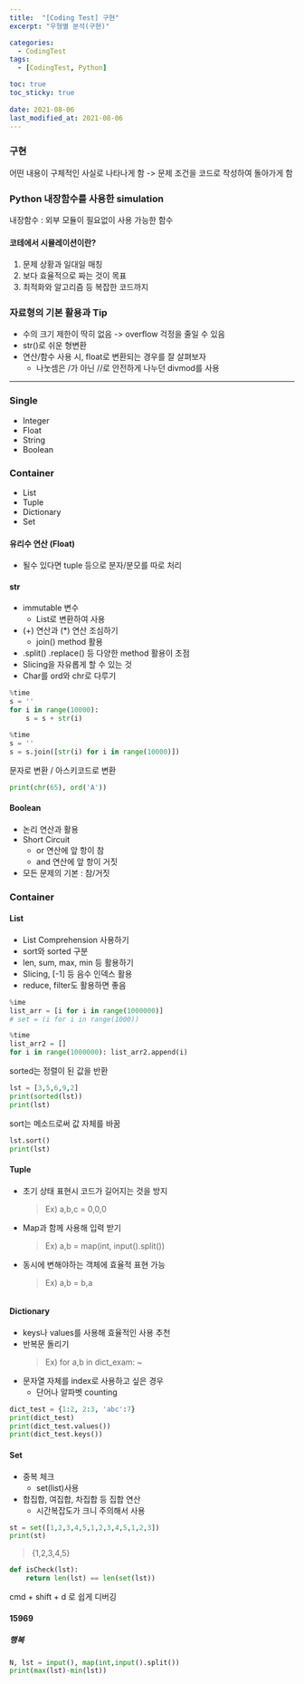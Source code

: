 ```yaml
---
title:  "[Coding Test] 구현"
excerpt: "우형별 분석(구현)"

categories:
  - CodingTest
tags:
  - [CodingTest, Python]

toc: true
toc_sticky: true
 
date: 2021-08-06
last_modified_at: 2021-08-06
---
```

### 구현
어떤 내용이 구체적인 사실로 나타나게 함
-> 문제 조건을 코드로 작성하여 돌아가게 함

### Python 내장함수를 사용한 simulation
내장함수 : 외부 모듈이 필요없이 사용 가능한 함수

#### 코테에서 시뮬레이션이란?
1. 문제 상황과 일대일 매칭
2. 보다 효율적으로 짜는 것이 목표
3. 최적화와 알고리즘 등 복잡한 코드까지

### 자료형의 기본 활용과 Tip
- 수의 크기 제한이 딱히 없음 -> overflow 걱정을 줄일 수 있음
- str()로 쉬운 형변환
- 연산/함수 사용 시, float로 변환되는 경우를 잘 살펴보자
    - 나눗셈은 /가 아닌 //로 안전하게 나누던 divmod를 사용

---

### Single
- Integer
- Float
- String
- Boolean

### Container
- List
- Tuple
- Dictionary
- Set



#### 유리수 연산 (Float)
- 될수 있다면 tuple 등으로 분자/분모를 따로 처리

#### str
- immutable 변수
    - List로 변환하여 사용
- (+) 연산과 (*) 연산 조심하기
    - join() method 활용
- .split() .replace() 등 다양한 method 활용이 초점
- Slicing을 자유롭게 할 수 있는 것
- Char를 ord와 chr로 다루기

```python
%time
s = ''
for i in range(10000):
    s = s + str(i)
```

```python
%time
s = ''
s = s.join([str(i) for i in range(10000)])
```
문자로 변환 / 아스키코드로 변환
```python
print(chr(65), ord('A'))
```

#### Boolean
- 논리 연산과 활용
- Short Circuit
    - or 연산에 앞 항이 참
    - and 연산에 앞 항이 거짓
- 모든 문제의 기본 : 참/거짓


### Container
#### List
- List Comprehension 사용하기
- sort와 sorted 구분
- len, sum, max, min 등 활용하기
- Slicing, [-1] 등 음수 인덱스 활용
- reduce, filter도 활용하면 좋음

```python
%ime
list_arr = [i for i in range(1000000)]
# set = (i for i in range(1000))
```

```python
%time
list_arr2 = []
for i in range(1000000): list_arr2.append(i)
```

sorted는 정렬이 된 값을 반환
```python
lst = [3,5,6,9,2]
print(sorted(lst))
print(lst)
```
sort는 메소드로써 값 자체를 바꿈
```python
lst.sort()
print(lst)
```

#### Tuple
- 초기 상태 표현시 코드가 길어지는 것을 방지
    > Ex) a,b,c = 0,0,0
- Map과 함께 사용해 입력 받기
    > Ex) a,b = map(int, input().split())
- 동시에 변해야하는 객체에 효율적 표현 가능
    > Ex) a,b = b,a
```python
```

#### Dictionary
- keys나 values를 사용해 효율적인 사용 추천
- 반복문 돌리기
    > Ex) for a,b in dict_exam: ~
- 문자열 자체를 index로 사용하고 싶은 경우
    - 단어나 알파벳 counting
```python
dict_test = {1:2, 2:3, 'abc':7}
print(dict_test)
print(dict_test.values())
print(dict_test.keys())
```

#### Set
- 중복 체크
    - set(list)사용
- 합집합, 여집합, 차집합 등 집합 연산
    - 시간복잡도가 크니 주의해서 사용

```python
st = set([1,2,3,4,5,1,2,3,4,5,1,2,3])
print(st)
```
> {1,2,3,4,5}
```python
def isCheck(lst):
    return len(lst) == len(set(lst))
```

cmd + shift + d
로 쉽게 디버깅

#### 15969
##### 행복
```python
N, lst = input(), map(int,input().split())
print(max(lst)-min(lst))
```

```python
```

```python
```

```python
```

```python
```

```python
```

```python
```